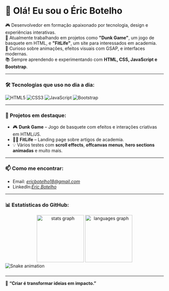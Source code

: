 # 👋 Olá! Eu sou o Éric Botelho

🎮 Desenvolvedor em formação apaixonado por tecnologia, design e experiências interativas.  
🚀 Atualmente trabalhando em projetos como **"Dunk Game"**, um jogo de basquete em HTML, e **"FitLife"**, um site para interessados em academia.  
🎨 Curioso sobre animações, efeitos visuais com GSAP, e interfaces modernas.  
📚 Sempre aprendendo e experimentando com **HTML, CSS, JavaScript e Bootstrap**.  

---

### 🛠️ Tecnologias que uso no dia a dia:
![HTML5](https://img.shields.io/badge/HTML5-E34F26?style=flat&logo=html5&logoColor=white)
![CSS3](https://img.shields.io/badge/CSS3-1572B6?style=flat&logo=css3&logoColor=white)
![JavaScript](https://img.shields.io/badge/JavaScript-F7DF1E?style=flat&logo=javascript&logoColor=black)
![Bootstrap](https://img.shields.io/badge/Bootstrap-563D7C?style=flat&logo=bootstrap&logoColor=white)

---

### 🧪 Projetos em destaque:
- 🎮 **Dunk Game** – Jogo de basquete com efeitos e interações criativas em HTML/JS.
- 💪🏽 **FitLife** – Landing page sobre artigos de academia.
- 💡 Vários testes com **scroll effects**, **offcanvas menus**, **hero sections animadas** e muito mais.

---

### 📫 Como me encontrar:
- Email: *ericbotelho18@gmail.com*
- LinkedIn:*[Éric Botelho](https://www.linkedin.com/in/%C3%A9ric-botelho-4055442b3/)*

---

### 📊 Estatísticas do GitHub:
<div align="center">
  <img src="https://github-readme-stats.vercel.app/api?username=BssEric&hide_title=false&hide_rank=false&show_icons=true&include_all_commits=true&count_private=true&disable_animations=false&theme=dracula&locale=en&hide_border=false&order=1" height="150" alt="stats graph"  />
  <img src="https://github-readme-stats.vercel.app/api/top-langs?username=BssEric&locale=en&hide_title=false&layout=compact&card_width=320&langs_count=5&theme=dracula&hide_border=false&order=2" height="150" alt="languages graph"  />
</div>

<img src="https://raw.githubusercontent.com/BssEric/BssEric/output/snake.svg" alt="Snake animation" />

###
###
---

💬 **“Criar é transformar ideias em impacto.”**
